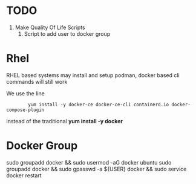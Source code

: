 # TODO
1. Make Quality Of Life Scripts
   1. Script to add user to docker group


# Rhel
RHEL based systems may install and setup podman, docker based cli commands will still work
 
We use the line 
```
        yum install -y docker-ce docker-ce-cli containerd.io docker-compose-plugin
```
instead of the traditional **yum install -y docker** 
# Docker Group
sudo groupadd docker && sudo usermod -aG docker ubuntu
sudo groupadd docker && sudo gpasswd -a ${USER} docker && sudo service docker restart
